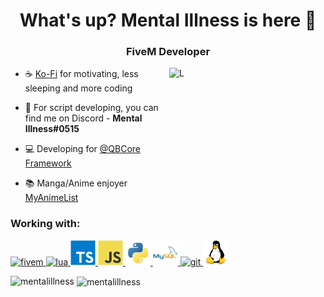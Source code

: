 <h1 align="center">What's up? Mental Illness is here 👋</h1>
<h3 align="center">FiveM Developer</h3>
<img align="right" alt="L" width="250" height="270" src="https://c.tenor.com/H58LlQJMizUAAAAM/l-death-note.gif"> 

- ☕ [Ko-Fi](https://ko-fi.com/mentalillness) for motivating, less sleeping and more coding

- 💬 For script developing, you can find me on Discord - **Mental Illness#0515**

- 💻 Developing for [@QBCore Framework](https://docs.qbcore.org/qbcore-documentation)

- 📚 Manga/Anime enjoyer [MyAnimeList](https://myanimelist.net/profile/MentalIllnessDN)

<h3 align="left">Working with:</h3>
<p align="left"> <a href="https://fivem.net" target="_blank" rel="noreferrer"> <img src="https://img.utdstc.com/icon/bcb/fc5/bcbfc5ae3d074d8734b9f51e64f7e95d4325485e0c51661dcf3167e45d768a8d:200" alt="fivem" width="40" height="40"/> </a> <a href="https://lua.org" target="_blank" rel="noreferrer"> <img src="https://cdn.freebiesupply.com/logos/large/2x/lua-5-logo-png-transparent.png" alt="lua" width="40" height="40"/> </a> <a href="https://www.typescriptlang.org/" target="_blank" rel="noreferrer"> <img src="https://raw.githubusercontent.com/devicons/devicon/master/icons/typescript/typescript-original.svg" alt="typescript" width="40" height="40"/> </a> <a href="https://developer.mozilla.org/en-US/docs/Web/JavaScript" target="_blank" rel="noreferrer"> <img src="https://raw.githubusercontent.com/devicons/devicon/master/icons/javascript/javascript-original.svg" alt="javascript" width="40" height="40"/> </a> <a href="https://www.python.org" target="_blank" rel="noreferrer"> <img src="https://raw.githubusercontent.com/devicons/devicon/master/icons/python/python-original.svg" alt="python" width="40" height="40"/> </a> <a href="https://www.mysql.com/" target="_blank" rel="noreferrer"> <img src="https://raw.githubusercontent.com/devicons/devicon/master/icons/mysql/mysql-original-wordmark.svg" alt="mysql" width="40" height="40"/> </a> <a href="https://git-scm.com/" target="_blank" rel="noreferrer"> <img src="https://www.vectorlogo.zone/logos/git-scm/git-scm-icon.svg" alt="git" width="40" height="40"/> </a> <a href="https://www.linux.org/" target="_blank" rel="noreferrer"> <img src="https://raw.githubusercontent.com/devicons/devicon/master/icons/linux/linux-original.svg" alt="linux" width="40" height="40"/> </a> </p>

<p><img align="left" src="https://github-readme-stats-sigma-five.vercel.app/api/top-langs?username=mentalillness&show_icons=true&theme=dracula&locale=en&layout=compact" alt="mentalillness" /></p>

<p>&nbsp;<img align="center" src="https://github-readme-stats-sigma-five.vercel.app/api?username=mentalillness&show_icons=true&theme=dracula&locale=en" alt="mentalillness" /></p>
